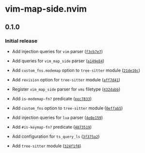 # vim-map-side.nvim

## 0.1.0

### Initial release

- Add injection queries for `vim` parser ([`f3cb7e7`](https://github.com/Hdoc1509/vim-map-side.nvim/commit/f3cb7e742c96552522e52a25dc268cc7b01c7f97))

- Add queries for `vim_map_side` parser ([`a149e84`](https://github.com/Hdoc1509/vim-map-side.nvim/commit/a149e84358538717551dcebfd188cef8407d71c7))

- Add `custom_fns.modemap` option to `tree-sitter` module ([`21de10c`](https://github.com/Hdoc1509/vim-map-side.nvim/commit/21de10c1b62472d54561df8995ff34132baaf7b3))

- Add `revision` option for `tree-sitter` module ([`aff7d41`](https://github.com/Hdoc1509/vim-map-side.nvim/commit/aff7d41c8122da4018bc649c29ff4025ed0b05d3))

- Register `vim_map_side` parser for `vms` filetype ([`432dabb`](https://github.com/Hdoc1509/vim-map-side.nvim/commit/432dabbe75bfb1c12d981ef150f8887075fc0310))

- Add `is-modemap-fn?` predicate ([`eec7833`](https://github.com/Hdoc1509/vim-map-side.nvim/commit/eec7833f70551e9472986a8eb14ad1f174cb0a0f))

- Add `custom_fns` option to `tree-sitter` module ([`0effab5`](https://github.com/Hdoc1509/vim-map-side.nvim/commit/0effab5e4686e09be76b943b11f70e31102ff840))

- Add injection queries for `lua` parser ([`4e0e159`](https://github.com/Hdoc1509/vim-map-side.nvim/commit/4e0e1599dfb220334942ab4e8883dd42111b9228))

- Add `#is-keymap-fn?` predicate ([`4873519`](https://github.com/Hdoc1509/vim-map-side.nvim/commit/487351954545fe3fc7d84a0dbead07a178bc4f52))

- Add configuration for `ts_query_ls` ([`3f375a2`](https://github.com/Hdoc1509/vim-map-side.nvim/commit/3f375a25c5c32ed1cea85d8862703f492aa20cf3))

- Add `tree-sitter` module ([`324f1f8`](https://github.com/Hdoc1509/vim-map-side.nvim/commit/324f1f8b8b82009a6d56cba8a61d9c47193ead93))
